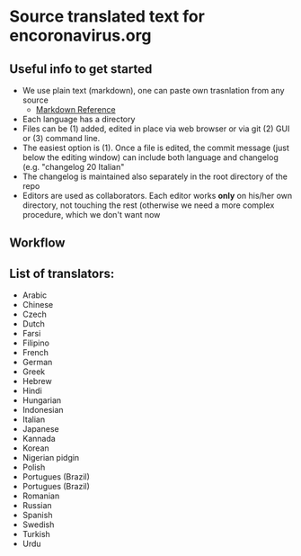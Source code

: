 # Source translated text for encoronavirus.org

## Useful info to get started 

* We use plain text (markdown), one can paste own trasnlation from any source
  * [Markdown Reference](https://guides.github.com/features/mastering-markdown/)
* Each language has a directory
* Files can be 
 (1) added, edited in place via web browser or via git 
 (2) GUI or 
 (3) command line.
* The easiest option is (1). Once a file is edited, the commit message (just below the editing window) can include both language and changelog (e.g. "changelog 20 Italian"
* The changelog is maintained also separately in the root directory of the repo
* Editors are used as collaborators. Each editor works **only** on his/her own directory, not touching the rest (otherwise we need a more complex procedure, which we don't want now

## Workflow

## List of translators:

* Arabic
* Chinese
* Czech
* Dutch
* Farsi
* Filipino
* French
* German
* Greek
* Hebrew
* Hindi
* Hungarian
* Indonesian
* Italian
* Japanese
* Kannada
* Korean
* Nigerian pidgin
* Polish
* Portugues (Brazil)
* Portugues (Brazil)
* Romanian
* Russian
* Spanish
* Swedish
* Turkish
* Urdu
